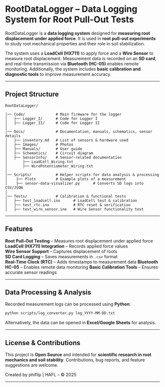 # RootDataLogger – Data Logging System for Root Pull-Out Tests

RootDataLogger is a **data logging system** designed for **measuring root displacement under applied force**. It is used in **root pull-out experiments** to study root mechanical properties and their role in soil stabilization.

The system uses a **LoadCell (HX711)** to apply force and a **Wire Sensor** to measure root displacement. Measurement data is recorded on an **SD card**, and real-time transmission via **Bluetooth (HC-05)** enables remote monitoring. Additionally, the system includes **basic calibration and diagnostic tools** to improve measurement accuracy.

---
## **Project Structure**
```plaintext
RootDataLogger/

│── Code/              # Main firmware for the logger
│   ├── Logger_I/      # Code for Logger I
│   ├── Logger_II/     # Code for Logger II
│
│── Docs/              # Documentation, manuals, schematics, sensor details
│   ├── inventory.md   # List of sensors & hardware used
│   ├── Images/        # Photos
│   ├── Manuals/       # User guide
│   ├── Schematics/    # Circuit diagram
│   ├── SensorInfo/    # Sensor-related documentation
│       ├── LoadCell_Wiring.txt
│       ├── WirePotentiometer_Wiring.txt
│
│── Scripts/           # Helper scripts for data analysis & processing
│    ├── Plots         # Example plots of a measurement
│    ├── sensor-data-visualizer.py      # Converts SD logs into CSV/JSON
│
│── Tests/             # Calibration & functional tests
│   ├── test_loadcell.ino      # LoadCell test & calibration
│   ├── test_rtc.ino           # RTC reset & verification
│   ├── test_wire_sensor.ino   # Wire Sensor functionality test
```

---

## **Features**
**Root Pull-Out Testing** – Measures root displacement under applied force  
**LoadCell (HX711) Integration** – Records applied force values  
**Wire Sensor Support** – Captures displacement of roots  
**SD Card Logging** – Saves measurements in `.csv` format  
**Real-Time Clock (RTC)** – Adds timestamps to measurement data 
**Bluetooth HC-05** – Enables remote data monitoring
**Basic Calibration Tools** – Ensures accurate sensor readings

---

## **Data Processing & Analysis**
Recorded measurement logs can be processed using **Python**:
```bash
python scripts/log_converter.py log_YYYY-MM-DD.txt
```
Alternatively, the data can be opened in **Excel/Google Sheets** for analysis.

---

## **License & Contributions**
This project is **Open Source** and intended for **scientific research in root mechanics and soil stability**. Contributions, bug reports, and feature suggestions are welcome.  

Created by phiflip | HAFL – © 2025

---
